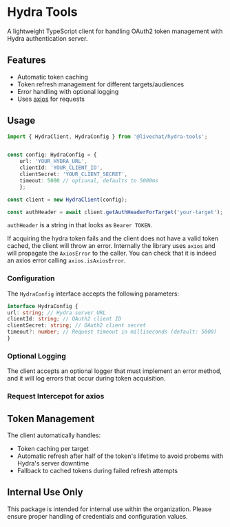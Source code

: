 # Hydra Tools

A lightweight TypeScript client for handling OAuth2 token management with Hydra authentication server.

## Features

- Automatic token caching
- Token refresh management for different targets/audiences
- Error handling with optional logging
- Uses [axios](https://github.com/axios/axios) for requests

## Usage
``` typescript
import { HydraClient, HydraConfig } from '@livechat/hydra-tools';


const config: HydraConfig = {
    url: 'YOUR_HYDRA_URL',
    clientId: 'YOUR_CLIENT_ID',
    clientSecret: 'YOUR_CLIENT_SECRET',
    timeout: 5000 // optional, defaults to 5000ms
    };

const client = new HydraClient(config);

const authHeader = await client.getAuthHeaderForTarget('your-target');
```

`authHeader` is a string in that looks as `Bearer TOKEN`.

If acquiring the hydra token fails and the client does not have a valid token cached, the client will throw an error. Internally the library uses `axios` and will propagate the `AxiosError` to the caller. You can check that it is indeed an axios error calling `axios.isAxiosError`.

### Configuration

The `HydraConfig` interface accepts the following parameters:


``` typescript 
interface HydraConfig {
url: string; // Hydra server URL
clientId: string; // OAuth2 client ID
clientSecret: string; // OAuth2 client secret
timeout?: number; // Request timeout in milliseconds (default: 5000)
}
```


### Optional Logging

The client accepts an optional logger that must implement an error method, and it will log errors that occur during token acquisition. 


### Request Intercepot for axios


## Token Management

The client automatically handles:
- Token caching per target
- Automatic refresh after half of the token's lifetime to avoid probems with Hydra's server downtime
- Fallback to cached tokens during failed refresh attempts

## Internal Use Only

This package is intended for internal use within the organization. Please ensure proper handling of credentials and configuration values.
